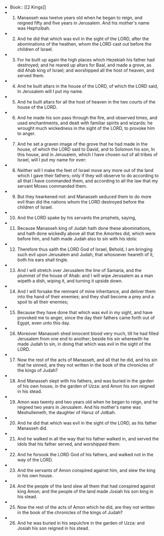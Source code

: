 - Book:: [[2 Kings]]
- 1. Manasseh was twelve years old when he began to reign, and reigned fifty and five years in Jerusalem. And his mother's name was Hephzibah.
- 2. And he did that which was evil in the sight of the LORD, after the abominations of the heathen, whom the LORD cast out before the children of Israel.
- 3. For he built up again the high places which Hezekiah his father had destroyed; and he reared up altars for Baal, and made a grove, as did Ahab king of Israel; and worshipped all the host of heaven, and served them.
- 4. And he built altars in the house of the LORD, of which the LORD said, In Jerusalem will I put my name.
- 5. And he built altars for all the host of heaven in the two courts of the house of the LORD.
- 6. And he made his son pass through the fire, and observed times, and used enchantments, and dealt with familiar spirits and wizards: he wrought much wickedness in the sight of the LORD, to provoke him to anger.
- 7. And he set a graven image of the grove that he had made in the house, of which the LORD said to David, and to Solomon his son, In this house, and in Jerusalem, which I have chosen out of all tribes of Israel, will I put my name for ever:
- 8. Neither will I make the feet of Israel move any more out of the land which I gave their fathers; only if they will observe to do according to all that I have commanded them, and according to all the law that my servant Moses commanded them.
- 9. But they hearkened not: and Manasseh seduced them to do more evil than did the nations whom the LORD destroyed before the children of Israel.
- 10. And the LORD spake by his servants the prophets, saying,
- 11. Because Manasseh king of Judah hath done these abominations, and hath done wickedly above all that the Amorites did, which were before him, and hath made Judah also to sin with his idols:
- 12. Therefore thus saith the LORD God of Israel, Behold, I am bringing such evil upon Jerusalem and Judah, that whosoever heareth of it, both his ears shall tingle.
- 13. And I will stretch over Jerusalem the line of Samaria, and the plummet of the house of Ahab: and I will wipe Jerusalem as a man wipeth a dish, wiping it, and turning it upside down.
- 14. And I will forsake the remnant of mine inheritance, and deliver them into the hand of their enemies; and they shall become a prey and a spoil to all their enemies;
- 15. Because they have done that which was evil in my sight, and have provoked me to anger, since the day their fathers came forth out of Egypt, even unto this day.
- 16. Moreover Manasseh shed innocent blood very much, till he had filled Jerusalem from one end to another; beside his sin wherewith he made Judah to sin, in doing that which was evil in the sight of the LORD.
- 17. Now the rest of the acts of Manasseh, and all that he did, and his sin that he sinned, are they not written in the book of the chronicles of the kings of Judah?
- 18. And Manasseh slept with his fathers, and was buried in the garden of his own house, in the garden of Uzza: and Amon his son reigned in his stead.
- 19. Amon was twenty and two years old when he began to reign, and he reigned two years in Jerusalem. And his mother's name was Meshullemeth, the daughter of Haruz of Jotbah.
- 20. And he did that which was evil in the sight of the LORD, as his father Manasseh did.
- 21. And he walked in all the way that his father walked in, and served the idols that his father served, and worshipped them:
- 22. And he forsook the LORD God of his fathers, and walked not in the way of the LORD.
- 23. And the servants of Amon conspired against him, and slew the king in his own house.
- 24. And the people of the land slew all them that had conspired against king Amon; and the people of the land made Josiah his son king in his stead.
- 25. Now the rest of the acts of Amon which he did, are they not written in the book of the chronicles of the kings of Judah?
- 26. And he was buried in his sepulchre in the garden of Uzza: and Josiah his son reigned in his stead.
